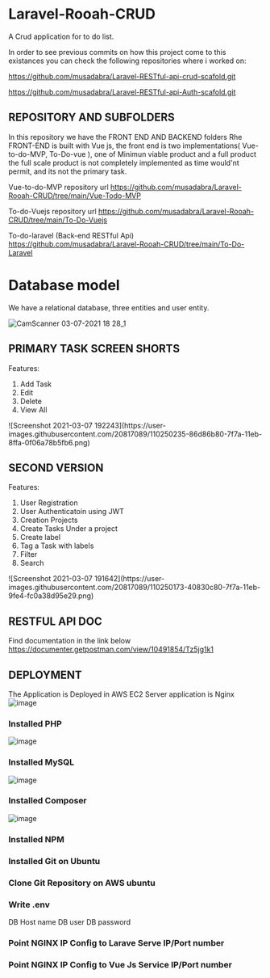 # Laravel-Rooah-CRUD
A Crud application for to do list.

In order to see previous commits on how this project come to this existances you can check the following repositories where i worked on:

https://github.com/musadabra/Laravel-RESTful-api-crud-scafold.git

https://github.com/musadabra/Laravel-RESTful-api-Auth-scafold.git



## REPOSITORY AND SUBFOLDERS
In this repository we have the FRONT END AND BACKEND folders
Rhe FRONT-END is built with Vue js, the front end is two implementations( Vue-to-do-MVP, To-Do-vue ), one of Minimun viable product and a full product
the full scale product is not completely implemented as time would'nt permit, and its not the primary task.

Vue-to-do-MVP repository url
https://github.com/musadabra/Laravel-Rooah-CRUD/tree/main/Vue-Todo-MVP

To-do-Vuejs repository url
https://github.com/musadabra/Laravel-Rooah-CRUD/tree/main/To-Do-Vuejs

To-do-laravel (Back-end RESTful Api)
https://github.com/musadabra/Laravel-Rooah-CRUD/tree/main/To-Do-Laravel


# Database model 
We have a relational database, three entities and user entity.

![CamScanner 03-07-2021 18 28_1](https://user-images.githubusercontent.com/20817089/110249763-031d7f80-7f78-11eb-8ee0-da45a9fcabe3.jpg)

## PRIMARY TASK SCREEN SHORTS
Features:
<ol>
<li>Add Task</li>
<li>Edit</li>
<li>Delete</li>
<li>View All</li>
</ol>
![Screenshot 2021-03-07 192243](https://user-images.githubusercontent.com/20817089/110250235-86d86b80-7f7a-11eb-8ffa-0f06a78b5fb6.png)


## SECOND VERSION 
Features:
<ol>
<li>User Registration</li>  
<li>User Authenticatoin using JWT</li>  
<li>Creation Projects</li>
<li>Create Tasks Under a project</li>
<li>Create label</li>
<li>Tag a Task with labels</li>
<li>Filter</li>
<li>Search</li>
</ol>
![Screenshot 2021-03-07 191642](https://user-images.githubusercontent.com/20817089/110250173-40830c80-7f7a-11eb-9fe4-fc0a38d95e29.png)

## RESTFUL API DOC
Find documentation in the link below
https://documenter.getpostman.com/view/10491854/Tz5jg1k1

## DEPLOYMENT
The Application is Deployed in AWS EC2
Server application is Nginx
![image](https://user-images.githubusercontent.com/20817089/110256740-cadb6880-7f9a-11eb-8365-8f2085702a08.png)


### Installed PHP 
![image](https://user-images.githubusercontent.com/20817089/110251994-9f00b880-7f83-11eb-8248-5c8dfd5e8ec5.png)

### Installed MySQL
![image](https://user-images.githubusercontent.com/20817089/110252085-f737ba80-7f83-11eb-9d89-35ab660fd855.png)

### Installed Composer
![image](https://user-images.githubusercontent.com/20817089/110252338-30bcf580-7f85-11eb-9710-5363ad0b23f7.png)

### Installed NPM

### Installed Git on Ubuntu

### Clone Git Repository on AWS ubuntu

### Write .env
DB Host name
DB user
DB password

### Point NGINX IP Config to Larave Serve IP/Port number

### Point NGINX IP Config to Vue Js Service IP/Port number




